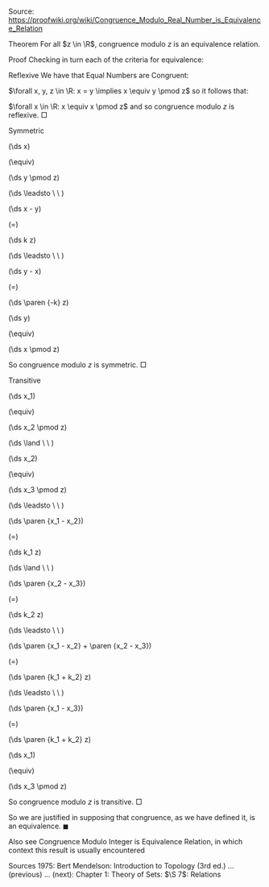 # 

Source: https://proofwiki.org/wiki/Congruence_Modulo_Real_Number_is_Equivalence_Relation



Theorem
For all $z \in \R$, congruence modulo $z$ is an equivalence relation.


Proof
Checking in turn each of the criteria for equivalence:


Reflexive
We have that Equal Numbers are Congruent:

$\forall x, y, z \in \R: x = y \implies x \equiv y \pmod z$
so it follows that:

$\forall x \in \R: x \equiv x \pmod z$
and so congruence modulo $z$ is reflexive.
$\Box$


Symmetric













\(\ds x\)

\(\equiv\)







\(\ds y \pmod z\)














\(\ds \leadsto \ \ \)





\(\ds x - y\)

\(=\)







\(\ds k z\)














\(\ds \leadsto \ \ \)





\(\ds y - x\)

\(=\)







\(\ds \paren {-k} z\)




















\(\ds y\)

\(\equiv\)







\(\ds x \pmod z\)









So congruence modulo $z$ is symmetric.
$\Box$


Transitive













\(\ds x_1\)

\(\equiv\)







\(\ds x_2 \pmod z\)














\(\ds \land \ \ \)





\(\ds x_2\)

\(\equiv\)







\(\ds x_3 \pmod z\)














\(\ds \leadsto \ \ \)





\(\ds \paren {x_1 - x_2}\)

\(=\)







\(\ds k_1 z\)














\(\ds \land \ \ \)





\(\ds \paren {x_2 - x_3}\)

\(=\)







\(\ds k_2 z\)














\(\ds \leadsto \ \ \)





\(\ds \paren {x_1 - x_2} + \paren {x_2 - x_3}\)

\(=\)







\(\ds \paren {k_1 + k_2} z\)














\(\ds \leadsto \ \ \)





\(\ds \paren {x_1 - x_3}\)

\(=\)







\(\ds \paren {k_1 + k_2} z\)




















\(\ds x_1\)

\(\equiv\)







\(\ds x_3 \pmod z\)









So congruence modulo $z$ is transitive.
$\Box$

So we are justified in supposing that congruence, as we have defined it, is an equivalence.
$\blacksquare$


Also see
Congruence Modulo Integer is Equivalence Relation, in which context this result is usually encountered


Sources
1975: Bert Mendelson: Introduction to Topology (3rd ed.) ... (previous) ... (next): Chapter $1$: Theory of Sets: $\S 7$: Relations




